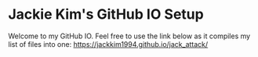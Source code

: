 # Jackie Kim's GitHub IO Setup
Welcome to my GitHub IO.
Feel free to use the link below as it compiles my list of files into one:
https://jackkim1994.github.io/jack_attack/
